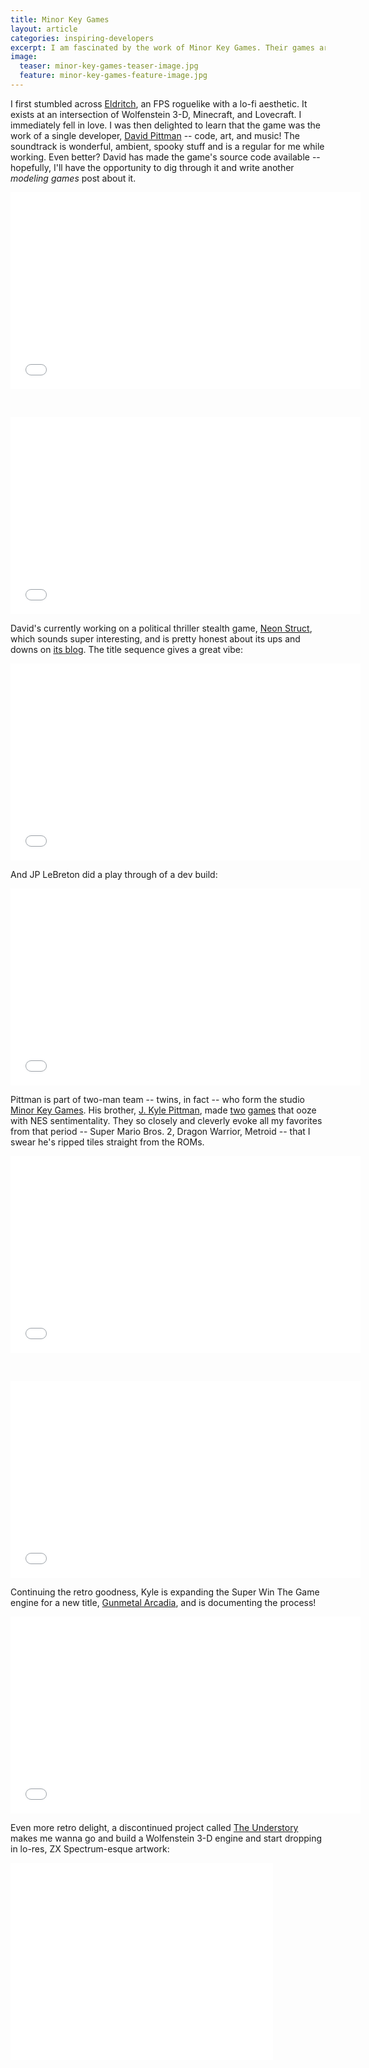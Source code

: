 ```yaml
---
title: Minor Key Games
layout: article
categories: inspiring-developers
excerpt: I am fascinated by the work of Minor Key Games. Their games are inspirations for what one person can make.
image:
  teaser: minor-key-games-teaser-image.jpg
  feature: minor-key-games-feature-image.jpg
---
```


I first stumbled across [Eldritch](http://www.eldritchgame.com/), an FPS roguelike with a lo-fi aesthetic. It exists at an intersection of Wolfenstein 3-D, Minecraft, and Lovecraft. I immediately fell in love. I was then delighted to learn that the game was the work of a single developer, [David Pittman](https://twitter.com/dphrygian) -- code, art, and music! The soundtrack is wonderful, ambient, spooky stuff and is a regular for me while working. Even better? David has made the game's source code available -- hopefully, I'll have the opportunity to dig through it and write another *modeling games* post about it.

<iframe width="560" height="315" src="//www.youtube.com/embed/OF_cCOKXgvk" frameborder="0" allowfullscreen></iframe>

&nbsp;

<iframe width="560" height="315" src="//www.youtube.com/embed/P4dPXa1W9RA" frameborder="0" allowfullscreen></iframe>

David's currently working on a political thriller stealth game, [Neon Struct](http://neonstruct.com/), which sounds super interesting, and is pretty honest about its ups and downs on [its blog](http://neonstruct.com/blog/). The title sequence gives a great vibe:

<iframe width="560" height="315" src="//www.youtube.com/embed/mZ8oxc-teME" frameborder="0" allowfullscreen></iframe>

And JP LeBreton did a play through of a dev build:

<iframe width="560" height="315" src="//www.youtube.com/embed/56CPxPrrhlE" frameborder="0" allowfullscreen></iframe>

Pittman is part of two-man team -- twins, in fact -- who form the studio [Minor Key Games](http://www.minorkeygames.com/). His brother, [J. Kyle Pittman](https://twitter.com/PirateHearts), made [two](http://www.piratehearts.com/blog/games/you-have-to-win-the-game/) [games](http://www.superwinthegame.com/) that ooze with NES sentimentality. They so closely and cleverly evoke all my favorites from that period -- Super Mario Bros. 2, Dragon Warrior, Metroid -- that I swear he's ripped tiles straight from the ROMs.

<iframe width="560" height="315" src="//www.youtube.com/embed/5GSMutcLaiU" frameborder="0" allowfullscreen></iframe>

&nbsp;

<iframe width="560" height="315" src="//www.youtube.com/embed/ba61dK7N3Vg" frameborder="0" allowfullscreen></iframe>

Continuing the retro goodness, Kyle is expanding the Super Win The Game engine for a new title, [Gunmetal Arcadia](http://gunmetalarcadia.com/wordpress/), and is documenting the process!

<iframe width="560" height="315" src="//www.youtube.com/embed/BaXKVAKnr9k" frameborder="0" allowfullscreen></iframe>

Even more retro delight, a discontinued project called [The Understory](http://www.piratehearts.com/blog/dead-games/the-understory/) makes me wanna go and build a Wolfenstein 3-D engine and start dropping in lo-res, ZX Spectrum-esque artwork:

<iframe width="420" height="315" src="//www.youtube.com/embed/i76psJFdds4" frameborder="0" allowfullscreen></iframe>

&nbsp;
